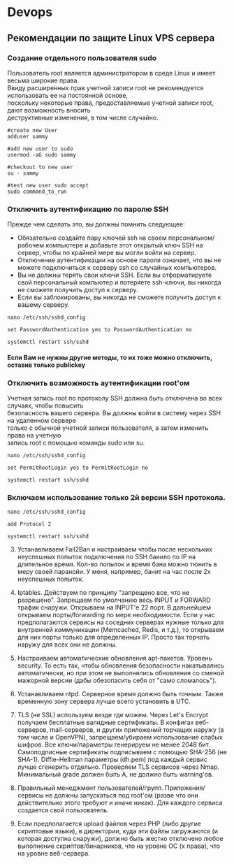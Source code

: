 # Devops

## Рекомендации по защите Linux VPS сервера

### Создание отдельного пользователя sudo
Пользователь root является администратором в среде Linux и имеет весьма широкие права.  
Ввиду расширенных прав учетной записи root не рекомендуется использовать ее на постоянной основе,  
поскольку некоторые права, предоставляемые учетной записи root, дают возможность вносить  
деструктивные изменения, в том числе случайно.  
```
#create new User
adduser sammy

#add new user to sudo
usermod -aG sudo sammy

#checkout to new user
su - sammy

#test new user sudo accept
sudo command_to_run
```

### Отключить аутентификацию по паролю SSH
Прежде чем сделать это, вы должны помнить следующее:
- Обязательно создайте пару ключей ssh на своем персональном/рабочем компьютере и добавьте этот открытый ключ SSH на сервер, чтобы по крайней мере вы могли войти на сервер.
- Отключение аутентификации на основе пароля означает, что вы не можете подключиться к серверу ssh со случайных компьютеров.
- Вы не должны терять свои ключи SSH. Если вы отформатируете свой персональный компьютер и потеряете ssh-ключи, вы никогда не сможете получить доступ к серверу.
- Если вы заблокированы, вы никогда не сможете получить доступ к вашему серверу.
```
nano /etc/ssh/sshd_config

set PasswordAuthentication yes to PasswordAuthentication no

systemctl restart ssh/sshd
```

#### Если Вам не нужны другие методы, то их тоже можно отключить, оставив только publickey

### Отключить возможность аутентификации root'ом
Учетная запись root по протоколу SSH должна быть отключена во всех случаях, чтобы повысить  
безопасность вашего сервера. Вы должны войти в систему через SSH на удаленном сервере  
только с обычной учетной записи пользователя, а затем изменить права на учетную  
запись root с помощью команды sudo или su.  
```
nano /etc/ssh/sshd_config

set PermitRootLogin yes to PermitRootLogin no

systemctl restart ssh/sshd
```

### Включаем использование только 2й версии SSH протокола.
```
nano /etc/ssh/sshd_config

add Protocol 2

systemctl restart ssh/sshd
```

3. Устанавливаем Fail2Ban и настраиваем чтобы после нескольких неуспешных попыток подключения по SSH банило по IP на длительное время. Кол-во попыток и время бана можно тюнить в меру своей паранойи. У меня, например, банит на час после 2х неуспешных попыток.  

4. Iptables. Действуем по принципу "запрещено все, что не разрешено". Запрещаем по умолчанию весь INPUT и FORWARD трафик снаружи. Открываем на INPUT'е 22 порт. В дальнейшем открываем порты/forwarding по мере необходимости. Если у нас предполагаются сервисы на соседних серверах нужные только для внутренней коммуникации (Memcached, Redis, и т.д.), то открываем для них порты только для определенных IP. Просто так торчать наружу для всех они не должны.  

5. Настраиваем автоматические обновления apt-пакетов. Уровень security. То есть так, чтобы обновления безопасности накатывались автоматически, но при этом не выполнялись обновления со сменой мажорной версии (дабы обезопасить себя от "само сломалось").  

6. Устанавливаем ntpd. Серверное время должно быть точным. Также временную зону сервера лучше всего установить в UTC.  

7. TLS (не SSL) используем везде где можем. Через Let's Encrypt получаем бесплатные валидные сертификаты. В конфигах веб-серверов, mail-серверов, и других приложений торчащих наружу (в том числе и OpenVPN), запрещаем/убираем использование слабых шифров. Все ключи/параметры генерируем не менее 2048 бит. Самоподписные сертификаты подписываем с помощью SHA-256 (не SHA-1). Diffie-Hellman параметры (dh.pem) под каждый сервис лучше сгенерить отдельно. Проверяем TLS сервисов через Nmap. Минимальный grade должен быть A, не должно быть warning'ов.  

8. Правильный менеджмент пользователей/групп. Приложения/сервисы не должны запускаться под root'ом (разве что они действительно этого требуют и иначе никак). Для каждого сервиса создается свой пользователь.  

9. Если предполагается upload файлов через PHP (либо другие скриптовые языки), в директории, куда эти файлы загружаются (и которая доступна снаружи), должно быть жестко отключено любое выполнение скриптов/бинарников, что на уровне ОС (x права), что на уровне веб-сервера.  